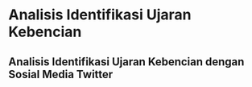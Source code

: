 # Analisis Identifikasi Ujaran Kebencian
## Analisis Identifikasi Ujaran Kebencian dengan Sosial Media Twitter
